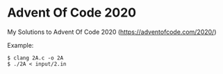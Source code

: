 # Advent Of Code 2020
My Solutions to Advent Of Code 2020 (https://adventofcode.com/2020/)

Example:
  ```
  $ clang 2A.c -o 2A
  $ ./2A < input/2.in
  ```